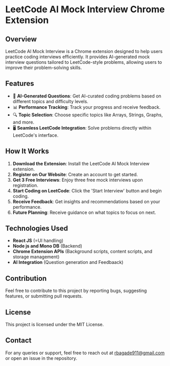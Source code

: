 # LeetCode AI Mock Interview Chrome Extension

## Overview
LeetCode AI Mock Interview is a Chrome extension designed to help users practice coding interviews efficiently. It provides AI-generated mock interview questions tailored to LeetCode-style problems, allowing users to improve their problem-solving skills.

## Features
- 🚀 **AI-Generated Questions**: Get AI-curated coding problems based on different topics and difficulty levels.
- 📊 **Performance Tracking**: Track your progress and receive feedback.
- 🔍 **Topic Selection**: Choose specific topics like Arrays, Strings, Graphs, and more.
- 🖥 **Seamless LeetCode Integration**: Solve problems directly within LeetCode's interface.

## How It Works
1. **Download the Extension**: Install the LeetCode AI Mock Interview extension.
2. **Register on Our Website**: Create an account to get started.
3. **Get 3 Free Interviews**: Enjoy three free mock interviews upon registration.
4. **Start Coding on LeetCode**: Click the 'Start Interview' button and begin coding.
5. **Receive Feedback**: Get insights and recommendations based on your performance.
6. **Future Planning**: Receive guidance on what topics to focus on next.

## Technologies Used
- **React JS** (=UI handling)
- **Node js and Mono DB** (Backend)
- **Chrome Extension APIs** (Background scripts, content scripts, and storage management)
- **AI Integration** (Question generation and Feedbaack)

## Contribution
Feel free to contribute to this project by reporting bugs, suggesting features, or submitting pull requests. 

## License
This project is licensed under the MIT License.

## Contact
For any queries or support, feel free to reach out at rbagade911@gmail.com or open an issue in the repository.

